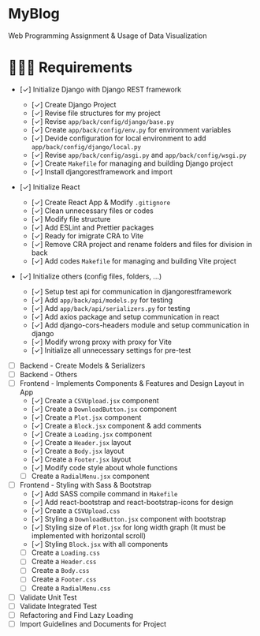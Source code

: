 # MyBlog
Web Programming Assignment &amp; Usage of Data Visualization

# 🧑🏼‍💻 Requirements
- [✓] Initialize Django with Django REST framework
  - [✓] Create Django Project
  - [✓] Revise file structures for my project
  - [✓] Revise `app/back/config/django/base.py`
  - [✓] Create `app/back/config/env.py` for environment variables
  - [✓] Devide configuration for local environment to add `app/back/config/django/local.py`
  - [✓] Revise `app/back/config/asgi.py` and `app/back/config/wsgi.py`
  - [✓] Create `Makefile` for managing and building Django project
  - [✓] Install djangorestframework and import

- [✓] Initialize React
  - [✓] Create React App & Modify `.gitignore`
  - [✓] Clean unnecessary files or codes
  - [✓] Modify file structure
  - [✓] Add ESLint and Prettier packages
  - [✓] Ready for imigrate CRA to Vite
  - [✓] Remove CRA project and rename folders and files for division in back
  - [✓] Add codes `Makefile` for managing and building Vite project

- [✓] Initialize others (config files, folders, ...)
  - [✓] Setup test api for communication in djangorestframework
  - [✓] Add `app/back/api/models.py` for testing
  - [✓] Add `app/back/api/serializers.py` for testing
  - [✓] Add axios package and setup communication in react
  - [✓] Add django-cors-headers module and setup communication in django
  - [✓] Modify wrong proxy with proxy for Vite
  - [✓] Initialize all unnecessary settings for pre-test

- [ ] Backend - Create Models & Serializers
- [ ] Backend - Others
- [ ] Frontend - Implements Components & Features and Design Layout in App
  - [✓] Create a `CSVUpload.jsx` component
  - [✓] Create a `DownloadButton.jsx` component
  - [✓] Create a `Plot.jsx` component
  - [✓] Create a `Block.jsx` component & add comments
  - [✓] Create a `Loading.jsx` component
  - [✓] Create a `Header.jsx` layout
  - [✓] Create a `Body.jsx` layout
  - [✓] Create a `Footer.jsx` layout
  - [✓] Modify code style about whole functions
  - [ ] Create a `RadialMenu.jsx` component

- [ ] Frontend - Styling with Sass & Bootstrap
  - [✓] Add SASS compile command in `Makefile`
  - [✓] Add react-bootstrap and react-bootstrap-icons for design
  - [✓] Create a `CSVUpload.css`
  - [✓] Styling a `DownloadButton.jsx` component with bootstrap
  - [✓] Styling size of `Plot.jsx` for long width graph (It must be implemented with horizontal scroll)
  - [✓] Styling `Block.jsx` with all components
  - [ ] Create a `Loading.css`
  - [ ] Create a `Header.css`
  - [ ] Create a `Body.css`
  - [ ] Create a `Footer.css`
  - [ ] Create a `RadialMenu.css`

- [ ] Validate Unit Test
- [ ] Validate Integrated Test
- [ ] Refactoring and Find Lazy Loading
- [ ] Import Guidelines and Documents for Project